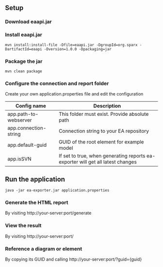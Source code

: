 ## Setup
### Download eaapi.jar
### Install eaapi.jar
```
mvn install:install-file -Dfile=eaapi.jar -DgroupId=org.sparx -DartifactId=eaapi -Dversion=1.0.0 -Dpackaging=jar
```
### Package the jar
```
mvn clean package
```
### Configure the connection and report folder
Create your own application.properties file and edit the configuration

| Config name           | Description |
|-----------------------|-------------|
| app.path-to-webserver | This folder must exist. Provide absolute path                                    |
| app.connection-string | Connection string to your EA repository                                           |
| app.default-guid      | GUID of the root element for example model                                        |
| app.isSVN             | If set to true, when generating reports ea-exporter will get all latest changes   |

## Run the application
```
java -jar ea-exporter.jar application.properties
```
### Generate the HTML report
By visiting http://your-server:port/generate
### View the result
By visiting http://your-server:port/
### Reference a diagram or element
By copying its GUID and calling http://your-server:port/?guid={guid}